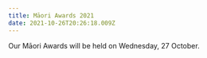 ```yaml
---
title: Māori Awards 2021
date: 2021-10-26T20:26:18.009Z
---
```

Our Māori Awards will be held on Wednesday, 27 October.